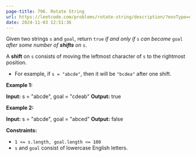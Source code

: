 ```yaml
---
page-title: 796. Rotate String
url: https://leetcode.com/problems/rotate-string/description/?envType=daily-question&envId=2024-11-03
date: 2024-11-03 12:51:36
---
```

Given two strings `s` and `goal`, return `true` *if and only if* `s` *can become* `goal` *after some number of **shifts** on* `s`.

A **shift** on `s` consists of moving the leftmost character of `s` to the rightmost position.

-   For example, if `s = "abcde"`, then it will be `"bcdea"` after one shift.

**Example 1:**

**Input:** s = "abcde", goal = "cdeab"
**Output:** true

**Example 2:**

**Input:** s = "abcde", goal = "abced"
**Output:** false

**Constraints:**

-   `1 <= s.length, goal.length <= 100`
-   `s` and `goal` consist of lowercase English letters.
